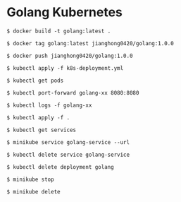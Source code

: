 # Golang Kubernetes
```terminal
$ docker build -t golang:latest .
```
```terminal
$ docker tag golang:latest jianghong0420/golang:1.0.0
```
```terminal
$ docker push jianghong0420/golang:1.0.0
```
```terminal
$ kubectl apply -f k8s-deployment.yml
```
```terminal
$ kubectl get pods
```
```terminal
$ kubectl port-forward golang-xx 8080:8080
```
```terminal
$ kubectl logs -f golang-xx
```
```terminal
$ kubectl apply -f . 
```
```terminal
$ kubectl get services
```
```terminal
$ minikube service golang-service --url
```
```terminal
$ kubectl delete service golang-service
```
```terminal
$ kubectl delete deployment golang
```
```terminal
$ minikube stop
```
```terminal
$ minikube delete
```
